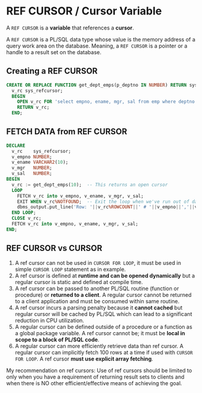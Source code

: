 # REF CURSOR / Cursor Variable
A `REF CURSOR` is a **variable** that references a **cursor**.

A `REF CURSOR` is a PL/SQL data type whose value is the memory address of a query work area on the database. Meaning, a `REF CURSOR` is a pointer or a handle to a result set on the database. 

## Creating a REF CURSOR
```sql
CREATE OR REPLACE FUNCTION get_dept_emps(p_deptno IN NUMBER) RETURN sys_refcursor IS
  v_rc sys_refcursor;
  BEGIN
    OPEN v_rc FOR 'select empno, ename, mgr, sal from emp where deptno = :deptno' using p_deptno;
    RETURN v_rc;
  END;
```

## FETCH DATA from REF CURSOR
```sql
DECLARE
  v_rc    sys_refcursor;
  v_empno NUMBER;
  v_ename VARCHAR2(10);
  v_mgr   NUMBER;
  v_sal   NUMBER;
BEGIN
  v_rc := get_dept_emps(10);  -- This returns an open cursor
  LOOP
    FETCH v_rc into v_empno, v_ename, v_mgr, v_sal;
    EXIT WHEN v_rc%NOTFOUND;  -- Exit the loop when we've run out of data
    dbms_output.put_line('Row: '||v_rc%ROWCOUNT||' # '||v_empno||','||v_ename||','||v_mgr||','||v_sal);
  END LOOP;
  CLOSE v_rc;
  FETCH v_rc into v_empno, v_ename, v_mgr, v_sal;
END;
```

## REF CURSOR vs CURSOR
1) A ref cursor can not be used in `CURSOR FOR LOOP`, it must be used in simple `CURSOR LOOP` statement as in example.
2) A ref cursor is defined at **runtime and can be opened dynamically** but a regular cursor is static and defined at compile time.
3) A ref cursor can be passed to another PL/SQL routine (function or procedure) or **returned to a client**. A regular cursor cannot be returned to a client application and must be consumed within same routine.
4) A ref cursor incurs a parsing penalty because it **cannot cached** but regular cursor will be cached by PL/SQL which can lead to a significant reduction in CPU utilization.
5) A regular cursor can be defined outside of a procedure or a function as a global package variable. A ref cursor cannot be; it must be **local in scope to a block of PL/SQL code**.
6) A regular cursor can more efficiently retrieve data than ref cursor. A regular cursor can implicitly fetch 100 rows at a time if used with `CURSOR FOR LOOP`. A ref cursor **must use explicit array fetching**.

My recommendation on ref cursors:
Use of ref cursors should be limited to only when you have a requirement of returning result sets to clients and when there is NO other efficient/effective means of achieving the goal.
